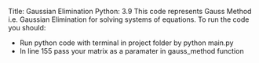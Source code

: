 Title: Gaussian Elimination
Python: 3.9
This code represents Gauss Method i.e. Gaussian Elimination for solving systems of equations.
To run the code you should:
- Run python code with terminal in project folder by python main.py
- In line 155 pass your matrix as a paramater in gauss_method function
